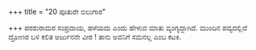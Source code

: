 +++
title = "20 ಪೂತುರೇ ಬಿಲುಗಾರ"

+++
ಪರಶುರಾಮರ ಸಂಪ್ರದಾಯ, ಹಳೆಯದು ಎಂದು ಹೇಳುವ ಮಾತು ವ್ಯಂಗ್ಯದ್ದಾಗಿದೆ. ಮುಂದಿನ ಪದ್ಯದಲ್ಲಿದೆ ದ್ರೋಣರ ಬಳಿ ಕಲಿತ ಅರ್ಜುನನೇ ವೀರ ! ತಾನು ಅವನಿಗೆ ಸಮನಲ್ಲ ಎಂಬ ಕಟಕಿ.